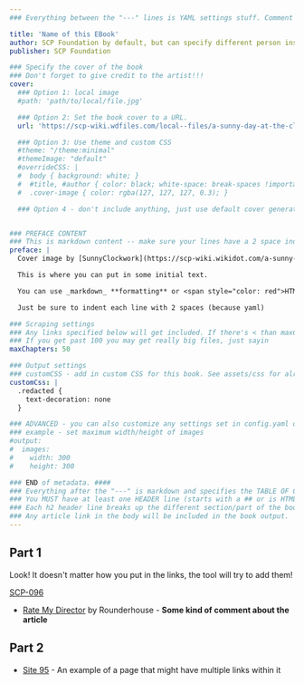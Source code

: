 ```yaml
---
### Everything between the "---" lines is YAML settings stuff. Comment lines (like this one) start with #

title: 'Name of this EBook'
author: SCP Foundation by default, but can specify different person instead
publisher: SCP Foundation

### Specify the cover of the book
### Don't forget to give credit to the artist!!!
cover:
  ### Option 1: local image
  #path: 'path/to/local/file.jpg'

  ### Option 2: Set the book cover to a URL.
  url: 'https://scp-wiki.wdfiles.com/local--files/a-sunny-day-at-the-clockwork-gallery/SCP-Logo.png'

  ### Option 3: Use theme and custom CSS
  #theme: "/theme:minimal"
  #themeImage: "default"
  #overrideCSS: |
  #  body { background: white; }
  #  #title, #author { color: black; white-space: break-spaces !important; }
  #  .cover-image { color: rgba(127, 127, 127, 0.3); }

  ### Option 4 - don't include anything, just use default cover generation


### PREFACE CONTENT
### This is markdown content -- make sure your lines have a 2 space indentation in front.
preface: |
  Cover image by [SunnyClockwork](https://scp-wiki.wikidot.com/a-sunny-day-at-the-clockwork-gallery)

  This is where you can put in some initial text.

  You can use _markdown_ **formatting** or <span style="color: red">HTML</span>

  Just be sure to indent each line with 2 spaces (because yaml)

### Scraping settings
### Any links specified below will get included. If there's < than maxChapters then links inside those articles will get added (up to a total of maxChapters)
### If you get past 100 you may get really big files, just sayin
maxChapters: 50

### Output settings
### customCSS - add in custom CSS for this book. See assets/css for already defined CSS
customCss: |
  .redacted {
    text-decoration: none
  }

### ADVANCED - you can also customize any settings set in config.yaml on a book-by-book basis.
### example - set maximum width/height of images
#output:
#  images:
#    width: 300
#    height: 300

### END of metadata. ####
### Everything after the "---" is markdown and specifies the TABLE OF CONTENTS
### You MUST have at least one HEADER line (starts with a ## or is HTML <h2>header</h2>)
### Each h2 header line breaks up the different section/part of the book
### Any article link in the body will be included in the book output.
---
```


## Part 1

Look! It doesn't matter how you put in the links, the tool will try to add them!

<a href="http://scpwiki.com/scp-096">SCP-096</a>

* [Rate My Director](/rate-my-director) by Rounderhouse - **Some kind of comment about the article**

## Part 2


* [Site 95](https://scp-wiki.wikidot.com/secure-facility-dossier-site-95) - An example of a page that might have multiple links within it